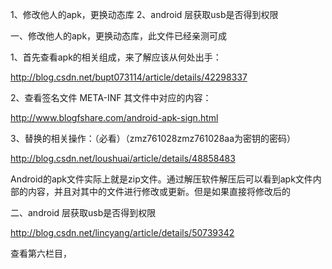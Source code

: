 
1、修改他人的apk，更换动态库
2、android 层获取usb是否得到权限


一、修改他人的apk，更换动态库，此文件已经亲测可成


1、首先查看apk的相关组成，来了解应该从何处出手：

http://blog.csdn.net/bupt073114/article/details/42298337



2、查看签名文件 META-INF 其文件中对应的内容：

http://www.blogfshare.com/android-apk-sign.html



3、替换的相关操作：（必看）（zmz761028zmz761028aa为密钥的密码）

http://blog.csdn.net/loushuai/article/details/48858483

Android的apk文件实际上就是zip文件。通过解压软件解压后可以看到apk文件内部的内容，并且对其中的文件进行修改或更新。但是如果直接将修改后的


二、android 层获取usb是否得到权限

http://blog.csdn.net/lincyang/article/details/50739342

查看第六栏目，



